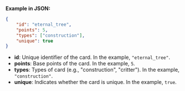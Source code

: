 **Example in JSON:**
```json
{
    "id": "eternal_tree",
    "points": 5,
    "types": ["construction"],
    "unique": true
}
```

- **id**: Unique identifier of the card. In the example, `"eternal_tree"`.
- **points**: Base points of the card. In the example, `5`.
- **types**: Types of card (e.g., "construction", "critter"). In the example, `"construction"`.
- **unique**: Indicates whether the card is unique. In the example, `true`.

